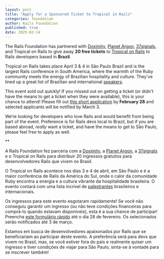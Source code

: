 ```yaml
---
layout: post
title: "Apply for a Sponsored Ticket to Tropical in Rails"
categories: foundation
author: Rails Foundation
published: true
date: 2025-02-14
---
```


The Rails Foundation has partnered with <a href="https://www.doximity.com/">Doximity</a>, <a href="https://www.planetargon.com/">Planet Argon</a>, <a href="https://37signals.com/">37signals</a>, and Tropical on Rails to give away **20 free tickets** to <a href="https://www.tropicalonrails.com/en/">Tropical on Rails</a> to Rails developers based in **Brazil**.

Tropical on Rails takes place April 3 & 4 in São Paulo Brazil and is the largest Rails conference in South America, where the warmth of the Ruby community meets the energy of Brazilian hospitality and culture. They’ve lined up a great list of Brazilian and international <a href="https://www.tropicalonrails.com/en/#palestrantes">speakers</a>.

This event sold out quickly! If you missed out on getting a ticket (or didn't have the means to get a ticket when they were available), this is your chance to attend! Please fill out <a href="https://docs.google.com/forms/d/e/1FAIpQLSekc6CiI-8L2u9ejo-Gy420AYPBv-H8pPg_08oNlgiSrlxSoQ/viewform">this short application</a> by **February 28** and selected applicants will be notified by March 3.

We’re looking for developers who love Rails and would benefit from being part of the event. Preference is for Rails devs local to Brazil, but if you are based abroad, _really_ want a ticket, and have the means to get to São Paulo, please feel free to apply as well. 

**

A Rails Foundation fez parceria com a <a href="https://www.doximity.com/">Doximity</a>, a <a href="https://www.planetargon.com/">Planet Argon</a>, a <a href="https://37signals.com/">37signals</a> e o Tropical on Rails para distribuir 20 ingressos gratuitos para desenvolvedores Rails que vivem no Brasil.

O Tropical on Rails acontece nos dias 3 e 4 de abril, em São Paulo e é a maior conferência de Rails da América do Sul, onde o calor da comunidade Ruby encontra a energia e a cultura vibrante da hospitalidade brasileira. O evento contará com uma lista incrível de <a href="https://www.tropicalonrails.com/en/#palestrantes">palestrantes</a> brasileiros e internacionais.

Os ingressos para este evento esgotaram rapidamente! Se você não conseguiu garantir um ingresso (ou não teve condições financeiras para comprá-lo quando estavam disponíveis), esta é a sua chance de participar! Preencha <a href="https://docs.google.com/forms/d/e/1FAIpQLSekc6CiI-8L2u9ejo-Gy420AYPBv-H8pPg_08oNlgiSrlxSoQ/viewform">este formulário rápido</a> até o dia 28 de fevereiro. Os selecionados serão notificados até 3 de março.

Estamos em busca de desenvolvedores apaixonados por Rails que se beneficiariam ao participar deste evento. A preferência será para devs que vivem no Brasil, mas, se você estiver fora do país e realmente quiser um ingresso e tiver condições de viajar para São Paulo, sinta-se à vontade para se inscrever também!
